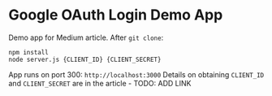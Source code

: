 # Google OAuth Login Demo App

Demo app for Medium article. After `git clone`:
```
npm install
node server.js {CLIENT_ID} {CLIENT_SECRET}
```
App runs on port 300: `http://localhost:3000`
Details on obtaining `CLIENT_ID` and `CLIENT_SECRET` are in the article - TODO: ADD LINK
